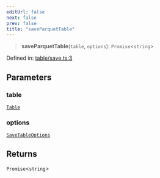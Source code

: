 ```yaml
---
editUrl: false
next: false
prev: false
title: "saveParquetTable"
---
```


> **saveParquetTable**(`table`, `options`): `Promise`\<`string`\>

Defined in: [table/save.ts:3](https://github.com/datisthq/dpkit/blob/5891634de8175d14853313e208ffbae144fd78eb/parquet/table/save.ts#L3)

## Parameters

### table

[`Table`](/reference/dpkit/table/)

### options

[`SaveTableOptions`](/reference/dpkit/savetableoptions/)

## Returns

`Promise`\<`string`\>

